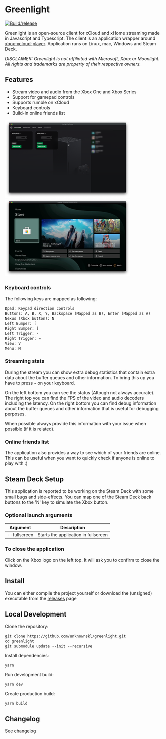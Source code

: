 # Greenlight

[![Build/release](https://github.com/unknownskl/greenlight/actions/workflows/build.yml/badge.svg)](https://github.com/unknownskl/greenlight/actions/workflows/build.yml)

Greenlight is an open-source client for xCloud and xHome streaming made in Javascript and Typescript. The client is an application wrapper around [xbox-xcloud-player](https://github.com/unknownskl/xbox-xcloud-player).
Application runs on Linux, mac, Windows and Steam Deck.

_DISCLAIMER: Greenlight is not affiliated with Microsoft, Xbox or Moonlight. All rights and trademarks are property of their respective owners._

## Features

- Stream video and audio from the Xbox One and Xbox Series
- Support for gamepad controls
- Supports rumble on xCloud
- Keyboard controls
- Build-in online friends list

<img src="images/main.png" width="400" /> <img src="images/stream.png" width="400" />

### Keyboard controls

The following keys are mapped as following:

    Dpad: Keypad direction controls
    Buttons: A, B, X, Y, Backspace (Mapped as B), Enter (Mapped as A)
    Nexus (Xbox button): N
    Left Bumper: [
    Right Bumper: ]
    Left Trigger: -
    Right Trigger: =
    View: V
    Menu: M

### Streaming stats

During the stream you can show extra debug statistics that contain extra data about the buffer queues and other information. To bring this up you have to press `~` on your keyboard.

On the left bottom you can see the status (Altough not always accurate). The right top you can find the FPS of the video and audio decoders including the latency. On the right bottom you can find debug information about the buffer queues and other information that is useful for debugging perposes.

When possible always provide this information with your issue when possible (if it is related).
### Online friends list

The application also provides a way to see which of your friends are online. This can be useful when you want to quickly check if anyone is online to play with :)

## Steam Deck Setup

This application is reported to be working on the Steam Deck with some small bugs and side-effects. You can map one of the Steam Deck back buttons to the 'N' key to simulate the Xbox button.

### Optional launch arguments

| Argument | Description |
|----------|--------------|
| --fullscreen | Starts the application in fullscreen |

### To close the application

Click on the Xbox logo on the left top. It will ask you to confirm to close the window.

## Install

You can either compile the project yourself or download the (unsigned) executable from the [releases](https://github.com/unknownskl/greenlight/releases) page

## Local Development

Clone the repository:

    git clone https://github.com/unknownskl/greenlight.git
    cd greenlight
    git submodule update --init --recursive

Install dependencies:

    yarn

Run development build:

    yarn dev

Create production build:

    yarn build

## Changelog

See [changelog](CHANGELOG.md)